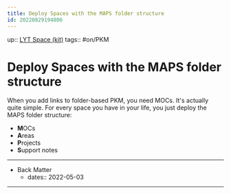 ```yaml
---
title: Deploy Spaces with the MAPS folder structure
id: 20220829194806
---
```

up:: [LYT Space (kit)]([[20220829214529]])
tags:: #on/PKM

# Deploy Spaces with the MAPS folder structure
When you add links to folder-based PKM, you need MOCs. It's actually quite simple. For every space you have in your life, you just deploy the MAPS folder structure:

- **M**OCs
- **A**reas
- **P**rojects
- **S**upport notes

---

- Back Matter
	- dates:: 2022-05-03

---